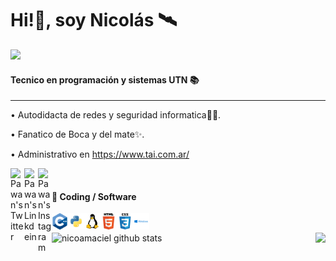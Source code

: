 #  Hi!👋, soy Nicolás 🛰️

<img src ="https://media4.giphy.com/media/zXmbOaTpbY6mA/200.gif">

#### Tecnico en programación y sistemas UTN 📚 
---
• Autodidacta de redes y seguridad informatica🕵️‍♂️. 

• Fanatico de Boca y del mate✨. 

• Administrativo en https://www.tai.com.ar/


<a href="https://twitter.com/nicoamaciel"> <img align="left" alt="Pawan's Twitter" width="22px" src="https://cdn.jsdelivr.net/npm/simple-icons@v3/icons/twitter.svg" />
</a>
<a href="https://linkedin.com/in/nicoamaciel"><img align="left" alt="Pawan's Linkdein" width="22px" src="https://cdn.jsdelivr.net/npm/simple-icons@v3/icons/linkedin.svg" /> </a>
<a href="https://instagram.com/nicomaciel/"><img align="left" alt="Pawan's Instagram" width="22px" src="https://cdn.jsdelivr.net/npm/simple-icons@v3/icons/instagram.svg" /> </a>


<br/>


#### 🚀 Coding / Software  
<img align="left" alt="HTML5" width="26px" src="https://raw.githubusercontent.com/github/explore/80688e429a7d4ef2fca1e82350fe8e3517d3494d/topics/cpp/cpp.png" />

<img align="left" alt="HTML5" width="26px" src="https://raw.githubusercontent.com/github/explore/80688e429a7d4ef2fca1e82350fe8e3517d3494d/topics/python/python.png" />

<img align="left" alt="HTML5" width="26px" src="https://raw.githubusercontent.com/github/explore/80688e429a7d4ef2fca1e82350fe8e3517d3494d/topics/linux/linux.png" />

<img align="left" alt="HTML5" width="26px" src="https://raw.githubusercontent.com/github/explore/80688e429a7d4ef2fca1e82350fe8e3517d3494d/topics/html/html.png" />

<img align="left" alt="HTML5" width="26px" src="https://raw.githubusercontent.com/github/explore/80688e429a7d4ef2fca1e82350fe8e3517d3494d/topics/css/css.png" />

<img align="left" alt="HTML5" width="26px" src="https://raw.githubusercontent.com/github/explore/80688e429a7d4ef2fca1e82350fe8e3517d3494d/topics/windows/windows.png" />


<br/>

<a href="https://github.com/nicoamaciel"><img align="right" src="https://github-readme-stats.vercel.app/api/top-langs/?username=nicoamaciel&theme=light&hide_langs_below=1" />
</a>
<a href="https://github.com/nicoamaciel"><img align="left" src="https://github-readme-stats.vercel.app/api?username=nicoamaciel&show_icons=true&theme=light&line_height=27" alt="nicoamaciel github stats"/>
</a>

